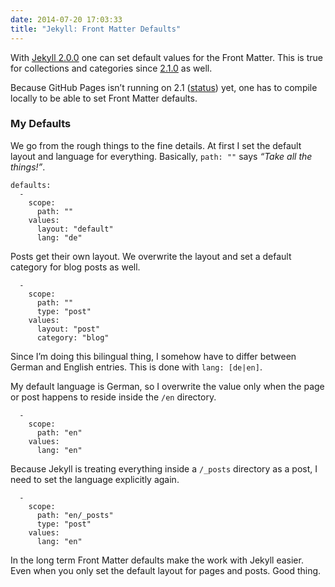 ```yaml
---
date: 2014-07-20 17:03:33
title: "Jekyll: Front Matter Defaults"
---
```

With [Jekyll 2.0.0](http://jekyllrb.com/news/2014/05/06/jekyll-turns-2-0-0/) one can set default values for the Front Matter. This is true for collections and categories since [2.1.0](http://jekyllrb.com/news/2014/06/28/jekyll-turns-21-i-mean-2-1-0/) as well.

<p class="block-note">Because GitHub Pages isn’t running on 2.1 (<a href="https://github.com/github/pages-gem/pull/75">status</a>) yet, one has to compile locally to be able to set Front Matter defaults.</p>

### My Defaults

We go from the rough things to the fine details. At first I set the default layout and language for everything. Basically, `path: ""` says _“Take all the things!”_.

```
defaults:
  -
    scope:
      path: ""
    values:
      layout: "default"
      lang: "de"
```

Posts get their own layout. We overwrite the layout and set a default category for blog posts as well.

```
  -
    scope:
      path: ""
      type: "post"
    values:
      layout: "post"
      category: "blog"
```

Since I’m doing this bilingual thing, I somehow have to differ between German and English entries. This is done with `lang: [de|en]`.

My default language is German, so I overwrite the value only when the page or post happens to reside inside the `/en` directory.

```
  -
    scope:
      path: "en"
    values:
      lang: "en"
```

Because Jekyll is treating everything inside a `/_posts` directory as a post, I need to set the language explicitly again.

```
  -
    scope:
      path: "en/_posts"
      type: "post"
    values:
      lang: "en"
```

In the long term Front Matter defaults make the work with Jekyll easier. Even when you only set the default layout for pages and posts. Good thing.

